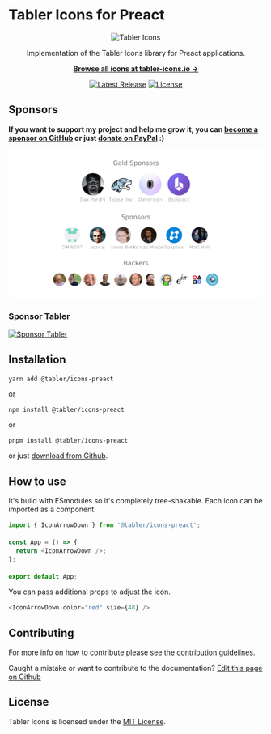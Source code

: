 # Tabler Icons for Preact

<p align="center">
  <img src="https://raw.githubusercontent.com/tabler/tabler-icons/master/.github/og-package-preact.png" alt="Tabler Icons" width="838">
</p>

<p align="center">
Implementation of the Tabler Icons library for Preact applications.
<p>

<p align="center">
  <a href="https://tabler-icons.io/"><strong>Browse all icons at tabler-icons.io &rarr;</strong></a>
</p>

<p align="center">
    <a href="https://github.com/tabler/tabler-icons/releases"><img src="https://img.shields.io/npm/v/@tabler/icons" alt="Latest Release"></a>
    <a href="https://github.com/tabler/tabler-icons/blob/master/LICENSE"><img src="https://img.shields.io/npm/l/@tabler/icons.svg" alt="License"></a>
</p>

## Sponsors

**If you want to support my project and help me grow it, you can [become a sponsor on GitHub](https://github.com/sponsors/codecalm) or just [donate on PayPal](https://paypal.me/codecalm) :)**

<a href="https://github.com/sponsors/codecalm">
  <img src='https://raw.githubusercontent.com/tabler/static/main/sponsors.png'>
</a>

### Sponsor Tabler

<a href="https://github.com/sponsors/codecalm" target="_blank"><img src="https://github.com/tabler/tabler/raw/dev/src/static/sponsor-banner-readme.png?raw=true" alt="Sponsor Tabler" /></a>

## Installation

```
yarn add @tabler/icons-preact
```

or

```
npm install @tabler/icons-preact
```

or

```
pnpm install @tabler/icons-preact
```

or just [download from Github](https://github.com/tabler/tabler-icons/releases).

## How to use

It's build with ESmodules so it's completely tree-shakable. Each icon can be imported as a component.

```js
import { IconArrowDown } from '@tabler/icons-preact';

const App = () => {
  return <IconArrowDown />;
};

export default App;
```

You can pass additional props to adjust the icon.

```js
<IconArrowDown color="red" size={48} />
```

## Contributing

For more info on how to contribute please see the [contribution guidelines](https://github.com/tabler/tabler-icons/blob/main/CONTRIBUTING.md).

Caught a mistake or want to contribute to the documentation? [Edit this page on Github](https://github.com/tabler/tabler-icons/blob/main/packages/icons-preact/README.md)

## License

Tabler Icons is licensed under the [MIT License](https://github.com/tabler/tabler-icons/blob/master/LICENSE).
